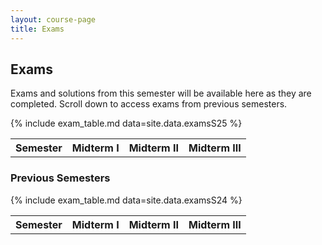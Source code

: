 ```yaml
---
layout: course-page
title: Exams
---
```


## Exams

Exams and solutions from this semester will be available here as they are completed. Scroll down to access exams from previous semesters.

<div class="x-scroll">
<table class="asst-table">
<tr><th>Semester</th><th>Midterm I</th><th>Midterm II</th><th>Midterm III</th></tr>
	{% include exam_table.md data=site.data.examsS25 %}
	</table>
</div>

### Previous Semesters

<div class="x-scroll">
<table class="asst-table">
<tr><th>Semester</th><th>Midterm I</th><th>Midterm II</th><th>Midterm III</th></tr>
	{% include exam_table.md data=site.data.examsS24 %}
</table>
</div>

